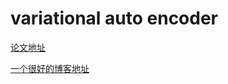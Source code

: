 # variational auto encoder

[论文地址](http://cn.arxiv.org/pdf/1312.6114.pdf)

[一个很好的博客地址](https://towardsdatascience.com/intuitively-understanding-variational-autoencoders-1bfe67eb5daf)

